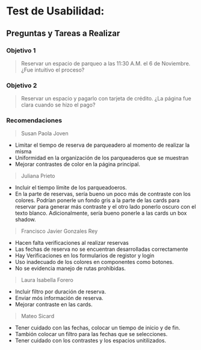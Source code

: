 # Test de Usabilidad:

## Preguntas y Tareas a Realizar

### Objetivo 1
> Reservar un espacio de parqueo a las 11:30 A.M. el 6 de Noviembre. ¿Fue intuitivo el proceso?

### Objetivo 2
> Reservar un espacio y pagarlo con tarjeta de crédito. ¿La página fue clara cuando se hizo el pago?


### Recomendaciones

> Susan Paola Joven

* Limitar el tiempo de reserva de parqueadero al momento de realizar la misma
* Uniformidad en la organización de los parqueaderos que se muestran
* Mejorar contrastes de color en la página principal.

> Juliana Prieto

* Incluir el tiempo límite de los parqueadoeros.
* En la parte de reservas, sería bueno un poco más de contraste con los colores. Podrían ponerle un fondo gris a la parte de las cards para reservar para generar más contraste y el otro lado ponerlo oscuro con el texto blanco. Adicionalmente, sería bueno ponerle a las cards un box shadow.

> Francisco Javier Gonzales Rey

* Hacen falta verificaciones al realizar reservas
* Las fechas de reserva no se encuentran desarrolladas correctamente
* Hay Verificaciones en los formularios de registor y login
* Uso inadecuado de los colores en componentes como botones.
* No se evidencia manejo de rutas prohibidas.

> Laura Isabella Forero

* Incluir filtro por duración de reserva.
* Enviar mós información de reserva.
* Mejorar contraste en las cards.

> Mateo Sicard
* Tener cuidado con las fechas, colocar un tiempo de inicio y de fin. 
* Tambión colocar un filtro para las fechas que se selecciones.
* Tener cuidado con los contrastes y los espacios unitilizados.
